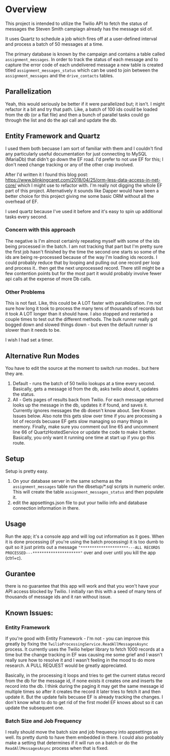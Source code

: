 # Overview

This project is intended to utilize the Twilio API to fetch the status of messages the Steven Smith campiagn already has the message sid of.

It uses Quartz to schedule a job which fires off at a user-defined interval and process a batch of 50 messages at a time.

The primary database is known by the campaign and contains a table called `assignment_messages`.  In order to track the status of each message
and to capture the error code of each undelivered message a new table is created titled `assignment_messages_status` which can be used to join between the `assignment_messages` and the `drive_contacts` tables.

## Parallelization
Yeah, this would seriously be better if it were parallelized but; it isn't.  I might refactor it a bit and try that path.  Like, a batch of 100 ids could be loaded from the db (or a flat file) and then a bunch of parallel tasks could go through the list and do the api call and update the db.

## Entity Framework and Quartz
I used them both becuase I am sort of familiar with them and I couldn't find any particularly useful documentation for just connecting to MySQL (MariaDb) that didn't go down the EF road.  I'd prefer to not use EF for this; I don't need change tracking or any of the other crap involved.

After I'd written it I found this blog post: https://www.blinkingcaret.com/2018/04/25/orm-less-data-access-in-net-core/  which I might use to refactor with.  I'm really not digging the whole EF part of this project.  Alternatively it sounds like Dapper would have been a better choice for this project giving me some basic ORM without all the overhead of EF.

I used quartz because I've used it before and it's easy to spin up additional tasks every second.

### Concern with this approach
The negative is I'm almost certainly repeating myself with some of the ids being processed in the batch.  I am not tracking that part but I'm pretty sure the first job hasn't finished by the time the second one starts so some of the ids are being re-processed because of the way I'm loading ids records.  I could probably reduce that by looping and pulling out one record per loop and process it.. then get the next unprocessed record.  There still might be a few contention points but for the most part it would probably involve fewer api calls at the expense of more Db calls.

### Other Problems
This is not fast.  Like, this could be A LOT faster with parallelization.  I'm not sure how long it took to process the many tens of thousands of records but it took A LOT longer than it should have.  I also stopped and restarted a couple times to test out the different methods.  The bulk runner really got bogged down and slowed things down - but even the default runner is slower than it needs to be.

I wish I had set a timer.

## Alternative Run Modes

You have to edit the source at the moment to switch run modes.. but here they are.

1. Default - runs the batch of 50 twilio lookups at a time every second.  Basically, gets a message id from the db, asks twilio about it, updates the status.
2. All - Gets pages of results back from Twilio.  For each message returned looks up the message in the db, updates it if found, and saves it. Currently ignores messages the db doesn't know about.  See Known Issues below.  Also note this gets slow over time if you are processing a lot  of records becuase EF gets slow managing so many things in memory.  Finally, make sure you comment out line 65 and uncomment line 66 of QuartzHostedService or update the code to make it better.  Basically, you only want it running one time at start up if you go this route.

## Setup

Setup is pretty easy.

1. On your database server in the same schema as the `assignment_messages` table run the dbsetup/*.sql scripts in numeric order.  This will create the table `assignment_messages_status` and then populate it.
2. edit the appsettings.json file to put your twilio info and database connection information in there.


## Usage

Run the app; it's a console app and will log out information as it goes.  When it is done processing (if you're using the batch processing) it is too dumb to quit so it just prints out a message `"*********************---ALL RECORDS PROCESSED---*********************"` over and over until you kill the app (ctrl+c).

## Gurantee
there is no guarantee that this app will work and that you won't have your API access blocked by Twilio.  I initially ran this with a seed of many tens of thousands of message ids and it ran without issue.

## Known Issues:

### Entity Framework
If you're good with Entity Framework - I'm not - you can improve this greatly by fixing the `TwilioProcessingService.ReadAllMessagesAsync` process.  It currently uses the Twilio helper library to fetch 1000 records at a time but the change tracking in EF was causing me some grief and I wasn't really sure how to resolve it and I wasn't feeling in the mood to do more research.  A PULL REQUEST would be greatly appreciated.

Basically, in the processing it loops and tries to get the current status record from the db for the message id, if none exists it creates one and inserts the record into the db.  I think during the paging it may get the same message id multiple times so after it creates the record it later tries to fetch it and then update it.  But the update fails becuase EF is already tracking the changes.  I don't know what to do to get rid of the first model EF knows about so it can update the subsequent one.

### Batch Size and Job Frequency

I really should move the batch size and job frequency into appsettings as well.  Its pretty dumb to have them embedded in there.
I could also probably make a setting that determines if it will run on a batch or do the `ReadAllMessagesAsync` process when that is fixed.
